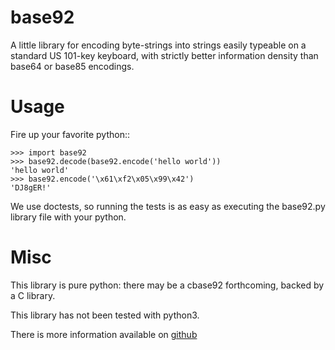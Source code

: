 # base92

A little library for encoding byte-strings into strings easily
typeable on a standard US 101-key keyboard, with strictly better
information density than base64 or base85 encodings.

# Usage

Fire up your favorite python::

```
>>> import base92
>>> base92.decode(base92.encode('hello world'))
'hello world'
>>> base92.encode('\x61\xf2\x05\x99\x42')
'DJ8gER!'
```

We use doctests, so running the tests is as easy as executing the
base92.py library file with your python.

# Misc

This library is pure python: there may be a cbase92 forthcoming,
backed by a C library.

This library has not been tested with python3.

There is more information available on [github](https://github.com/thenoviceoof/base92)
